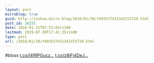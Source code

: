 ```yaml
---
layout: post
microblog: true
guid: http://joshua.micro.blog/2016/01/30/t693537431342153728.html
post_id: 36255
date: 2016-01-31T07:53:03+1100
lastmod: 2019-07-30T17:41:25+1100
type: post
url: /2016/01/30/t693537431342153728.html
---
```

#bloss [t.co/I4fRPGucz...](https://t.co/I4fRPGuczI) [t.co/z8iFj4DeJ...](https://t.co/z8iFj4DeJZ)
